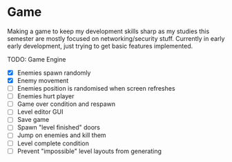 # Game
Making a game to keep my development skills sharp as my studies this semester are mostly focused on networking/security stuff. Currently in early early development, just trying to get basic features implemented.

TODO: Game Engine

- [x] Enemies spawn randomly
- [x] Enemy movement
- [ ] Enemies position is randomised when screen refreshes
- [ ] Enemies hurt player
- [ ] Game over condition and respawn
- [ ] Level editor GUI
- [ ] Save game
- [ ] Spawn "level finished" doors
- [ ] Jump on enemies and kill them
- [ ] Level complete condition 
- [ ] Prevent "impossible" level layouts from generating
